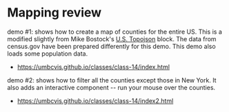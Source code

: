 
# Mapping review


demo #1: shows how to create a map of counties for the entire US.  This is a modified slightly from Mike Bostock's [U.S. Topojson](https://bl.ocks.org/mbostock/410820) block. The data from census.gov have been prepared differently for this demo.  This demo also loads some population data.

* https://umbcvis.github.io/classes/class-14/index.html

demo #2: shows how to filter all the counties except those in New York.  It also adds an interactive component -- run your mouse over the counties.

* https://umbcvis.github.io/classes/class-14/index2.html
